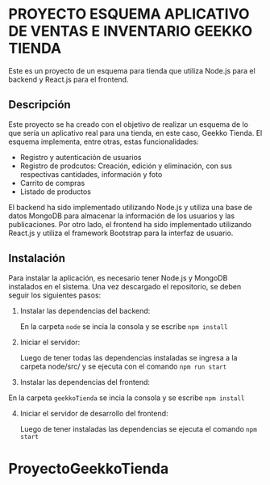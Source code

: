 # PROYECTO ESQUEMA APLICATIVO DE VENTAS E INVENTARIO GEEKKO TIENDA

Este es un proyecto de un esquema para tienda que utiliza Node.js para el backend y React.js para el frontend.


## Descripción

Este proyecto se ha creado con el objetivo de realizar un esquema de lo que sería un aplicativo real para una tienda, en este caso, Geekko Tienda. El esquema implementa, entre otras, estas funcionalidades:

- Registro y autenticación de usuarios
- Registro de prodcutos: Creación, edición y eliminación, con sus respectivas cantidades, información y foto
- Carrito de compras
- Listado de productos

El backend ha sido implementado utilizando Node.js y utiliza una base de datos MongoDB para almacenar la información de los usuarios y las publicaciones. Por otro lado, el frontend ha sido implementado utilizando React.js y utiliza el framework Bootstrap para la interfaz de usuario.


## Instalación

Para instalar la aplicación, es necesario tener Node.js y MongoDB instalados en el sistema. Una vez descargado el repositorio, se deben seguir los siguientes pasos:

1. Instalar las dependencias del backend:

   En la carpeta `node` se incia la consola y se escribe `npm install`


2. Iniciar el servidor:

   Luego de tener todas las dependencias instaladas se ingresa a la carpeta
   node/src/ y se ejecuta con el comando `npm run start`

3. Instalar las dependencias del frontend:

  En la carpeta `geekkoTienda` se incia la consola y se escribe `npm install`


4. Iniciar el servidor de desarrollo del frontend:

   Luego de tener instaladas las dependencias se ejecuta el comando
   `npm start`
# ProyectoGeekkoTienda
